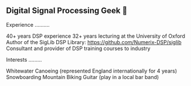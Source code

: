 ## Digital Signal Processing Geek 👋

Experience
..........

40+ years DSP experience
32+ years lecturing at the University of Oxford
Author of the SigLib DSP Library: https://github.com/Numerix-DSP/siglib
Consultant and provider of DSP training courses to industry

Interests
.........

Whitewater Canoeing (represented England internationally for 4 years)
Snowboarding
Mountain Biking
Guitar (play in a local bar band)
